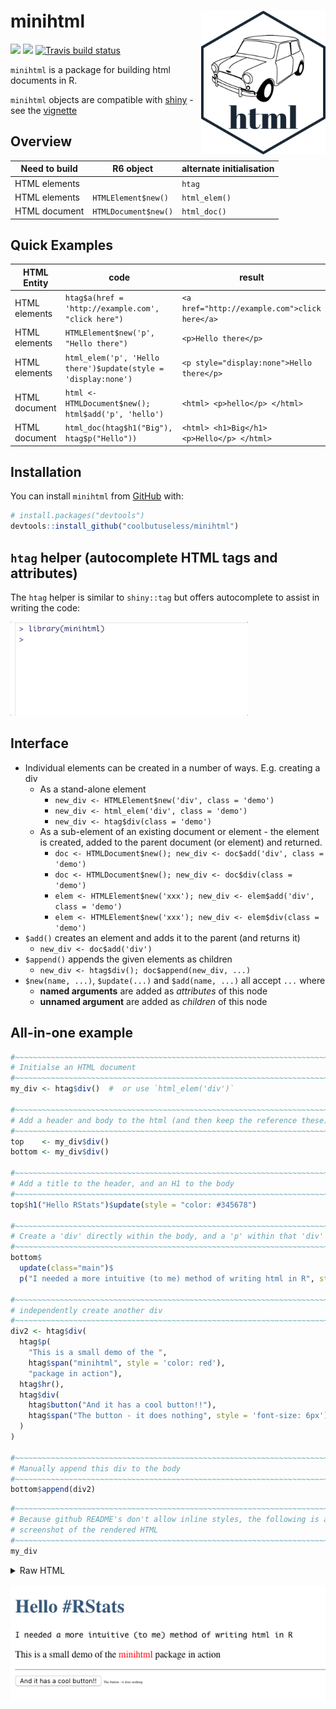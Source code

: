 
<!-- README.md is generated from README.Rmd. Please edit that file -->

# minihtml <img src="man/figures/logo.png" align="right" height=230/>

<!-- badges: start -->

![](http://img.shields.io/badge/cool-useless-green.svg)
![](http://img.shields.io/badge/mini-verse-blue.svg) [![Travis build
status](https://travis-ci.org/coolbutuseless/minihtml.svg?branch=master)](https://travis-ci.org/coolbutuseless/minihtml)
<!-- badges: end -->

`minihtml` is a package for building html documents in R.

`minihtml` objects are compatible with
[shiny](https://cran.r-project.org/package=shiny) - see the
[vignette](https://coolbutuseless.github.io/package/minihtml/articles/shiny.html)

## Overview

| Need to build | R6 object            | alternate initialisation |
| ------------- | -------------------- | ------------------------ |
| HTML elements |                      | `htag`                   |
| HTML elements | `HTMLElement$new()`  | `html_elem()`            |
| HTML document | `HTMLDocument$new()` | `html_doc()`             |

## Quick Examples

| HTML Entity   | code                                                           | result                                        |
| ------------- | -------------------------------------------------------------- | --------------------------------------------- |
| HTML elements | `htag$a(href = 'http://example.com', "click here")`            | `<a href="http://example.com">click here</a>` |
| HTML elements | `HTMLElement$new('p', "Hello there")`                          | `<p>Hello there</p>`                          |
| HTML elements | `html_elem('p', 'Hello there')$update(style = 'display:none')` | `<p style="display:none">Hello there</p>`     |
| HTML document | `html <- HTMLDocument$new(); html$add('p', 'hello')`           | `<html> <p>hello</p> </html>`                 |
| HTML document | `html_doc(htag$h1("Big"), htag$p("Hello"))`                    | `<html> <h1>Big</h1> <p>Hello</p> </html>`    |

## Installation

You can install `minihtml` from
[GitHub](https://github.com/coolbutuseless/minihtml) with:

``` r
# install.packages("devtools")
devtools::install_github("coolbutuseless/minihtml")
```

## `htag` helper (autocomplete HTML tags and attributes)

The `htag` helper is similar to `shiny::tag` but offers autocomplete to
assist in writing the code:

<img src="man/figures/htag.gif">

## Interface

  - Individual elements can be created in a number of ways. E.g.
    creating a div
      - As a stand-alone element
          - `new_div <- HTMLElement$new('div', class = 'demo')`
          - `new_div <- html_elem('div', class = 'demo')`
          - `new_div <- htag$div(class = 'demo')`
      - As a sub-element of an existing document or element - the
        element is created, added to the parent document (or element)
        and returned.
          - `doc <- HTMLDocument$new(); new_div <- doc$add('div', class
            = 'demo')`
          - `doc <- HTMLDocument$new(); new_div <- doc$div(class =
            'demo')`
          - `elem <- HTMLElement$new('xxx'); new_div <- elem$add('div',
            class = 'demo')`
          - `elem <- HTMLElement$new('xxx'); new_div <- elem$div(class =
            'demo')`
  - `$add()` creates an element and adds it to the parent (and returns
    it)
      - `new_div <- doc$add('div')`
  - `$append()` appends the given elements as children
      - `new_div <- htag$div(); doc$append(new_div, ...)`
  - `$new(name, ...)`, `$update(...)` and `$add(name, ...)` all accept
    `...` where
      - **named arguments** are added as *attributes* of this node
      - **unnamed argument** are added as *children* of this
node

## All-in-one example

``` r
#~~~~~~~~~~~~~~~~~~~~~~~~~~~~~~~~~~~~~~~~~~~~~~~~~~~~~~~~~~~~~~~~~~~~~~~~~~~~~~
# Initialse an HTML document
#~~~~~~~~~~~~~~~~~~~~~~~~~~~~~~~~~~~~~~~~~~~~~~~~~~~~~~~~~~~~~~~~~~~~~~~~~~~~~~
my_div <- htag$div()  #  or use `html_elem('div')`

#~~~~~~~~~~~~~~~~~~~~~~~~~~~~~~~~~~~~~~~~~~~~~~~~~~~~~~~~~~~~~~~~~~~~~~~~~~~~~~
# Add a header and body to the html (and then keep the reference these)
#~~~~~~~~~~~~~~~~~~~~~~~~~~~~~~~~~~~~~~~~~~~~~~~~~~~~~~~~~~~~~~~~~~~~~~~~~~~~~~
top    <- my_div$div()
bottom <- my_div$div()

#~~~~~~~~~~~~~~~~~~~~~~~~~~~~~~~~~~~~~~~~~~~~~~~~~~~~~~~~~~~~~~~~~~~~~~~~~~~~~~
# Add a title to the header, and an H1 to the body
#~~~~~~~~~~~~~~~~~~~~~~~~~~~~~~~~~~~~~~~~~~~~~~~~~~~~~~~~~~~~~~~~~~~~~~~~~~~~~~
top$h1("Hello RStats")$update(style = "color: #345678")

#~~~~~~~~~~~~~~~~~~~~~~~~~~~~~~~~~~~~~~~~~~~~~~~~~~~~~~~~~~~~~~~~~~~~~~~~~~~~~~
# Create a 'div' directly within the body, and a 'p' within that 'div'
#~~~~~~~~~~~~~~~~~~~~~~~~~~~~~~~~~~~~~~~~~~~~~~~~~~~~~~~~~~~~~~~~~~~~~~~~~~~~~~
bottom$
  update(class="main")$
  p("I needed a more intuitive (to me) method of writing html in R", style = 'font-family: monospace')

#~~~~~~~~~~~~~~~~~~~~~~~~~~~~~~~~~~~~~~~~~~~~~~~~~~~~~~~~~~~~~~~~~~~~~~~~~~~~~~
# independently create another div
#~~~~~~~~~~~~~~~~~~~~~~~~~~~~~~~~~~~~~~~~~~~~~~~~~~~~~~~~~~~~~~~~~~~~~~~~~~~~~~
div2 <- htag$div(
  htag$p(
    "This is a small demo of the ",
    htag$span("minihtml", style = 'color: red'),
    "package in action"),
  htag$hr(),
  htag$div(
    htag$button("And it has a cool button!!"),
    htag$span("The button - it does nothing", style = 'font-size: 6px')
  )
)

#~~~~~~~~~~~~~~~~~~~~~~~~~~~~~~~~~~~~~~~~~~~~~~~~~~~~~~~~~~~~~~~~~~~~~~~~~~~~~~
# Manually append this div to the body
#~~~~~~~~~~~~~~~~~~~~~~~~~~~~~~~~~~~~~~~~~~~~~~~~~~~~~~~~~~~~~~~~~~~~~~~~~~~~~~
bottom$append(div2)
```

``` r
#~~~~~~~~~~~~~~~~~~~~~~~~~~~~~~~~~~~~~~~~~~~~~~~~~~~~~~~~~~~~~~~~~~~~~~~~~~~~~~
# Because github README's don't allow inline styles, the following is a
# screenshot of the rendered HTML
#~~~~~~~~~~~~~~~~~~~~~~~~~~~~~~~~~~~~~~~~~~~~~~~~~~~~~~~~~~~~~~~~~~~~~~~~~~~~~~
my_div
```

<!-- Raw HTML output. hidden by default -->

<details closed>

<summary> <span title="Raw HTML"> Raw HTML </span> </summary>

``` 
   <div>
     <div>
       <h1 style="color: #345678">
         Hello RStats
       </h1>
     </div>
     <div class="main">
       <p style="font-family: monospace">
         I needed a more intuitive (to me) method of writing html in R
       </p>
       <div>
         <p>
           This is a small demo of the 
           <span style="color: red">
             minihtml
           </span>
           package in action
         </p>
         <hr />
         <div>
           <button>
             And it has a cool button!!
           </button>
           <span style="font-size: 6px">
             The button - it does nothing
           </span>
         </div>
       </div>
     </div>
   </div>
```

</details>

<br />

<!-- Github doesn't like inline HTML styling. So insert a screenshot -->

<img src="man/figures/example1.png">
